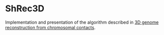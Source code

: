 # ShRec3D

Implementation and presentation of the algorithm described in [3D genome reconstruction from chromosomal contacts](http://www.nature.com/nmeth/journal/v11/n11/full/nmeth.3104.html).
